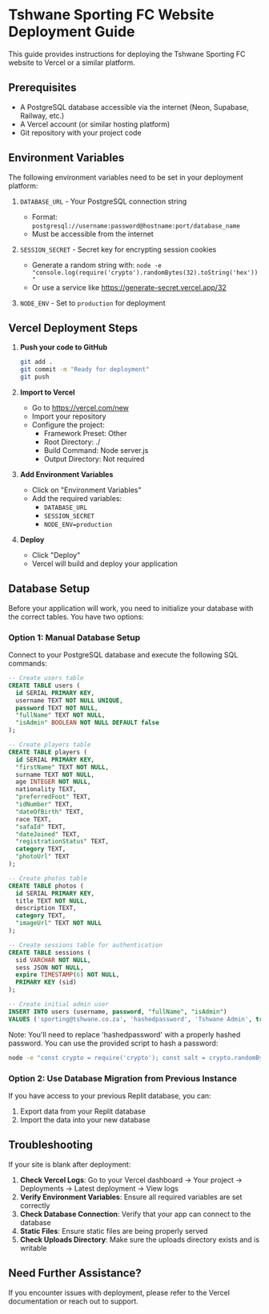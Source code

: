 # Tshwane Sporting FC Website Deployment Guide

This guide provides instructions for deploying the Tshwane Sporting FC website to Vercel or a similar platform.

## Prerequisites

- A PostgreSQL database accessible via the internet (Neon, Supabase, Railway, etc.)
- A Vercel account (or similar hosting platform)
- Git repository with your project code

## Environment Variables

The following environment variables need to be set in your deployment platform:

1. `DATABASE_URL` - Your PostgreSQL connection string
   - Format: `postgresql://username:password@hostname:port/database_name`
   - Must be accessible from the internet

2. `SESSION_SECRET` - Secret key for encrypting session cookies
   - Generate a random string with: `node -e "console.log(require('crypto').randomBytes(32).toString('hex'))"`
   - Or use a service like https://generate-secret.vercel.app/32

3. `NODE_ENV` - Set to `production` for deployment

## Vercel Deployment Steps

1. **Push your code to GitHub**
   ```bash
   git add .
   git commit -m "Ready for deployment"
   git push
   ```

2. **Import to Vercel**
   - Go to https://vercel.com/new
   - Import your repository
   - Configure the project:
     - Framework Preset: Other
     - Root Directory: ./
     - Build Command: Node server.js
     - Output Directory: Not required

3. **Add Environment Variables**
   - Click on "Environment Variables"
   - Add the required variables:
     - `DATABASE_URL`
     - `SESSION_SECRET` 
     - `NODE_ENV=production`

4. **Deploy**
   - Click "Deploy"
   - Vercel will build and deploy your application

## Database Setup

Before your application will work, you need to initialize your database with the correct tables. You have two options:

### Option 1: Manual Database Setup

Connect to your PostgreSQL database and execute the following SQL commands:

```sql
-- Create users table
CREATE TABLE users (
  id SERIAL PRIMARY KEY,
  username TEXT NOT NULL UNIQUE,
  password TEXT NOT NULL,
  "fullName" TEXT NOT NULL,
  "isAdmin" BOOLEAN NOT NULL DEFAULT false
);

-- Create players table
CREATE TABLE players (
  id SERIAL PRIMARY KEY,
  "firstName" TEXT NOT NULL,
  surname TEXT NOT NULL,
  age INTEGER NOT NULL,
  nationality TEXT,
  "preferredFoot" TEXT,
  "idNumber" TEXT,
  "dateOfBirth" TEXT,
  race TEXT,
  "safaId" TEXT,
  "dateJoined" TEXT,
  "registrationStatus" TEXT,
  category TEXT,
  "photoUrl" TEXT
);

-- Create photos table
CREATE TABLE photos (
  id SERIAL PRIMARY KEY,
  title TEXT NOT NULL,
  description TEXT,
  category TEXT,
  "imageUrl" TEXT NOT NULL
);

-- Create sessions table for authentication
CREATE TABLE sessions (
  sid VARCHAR NOT NULL,
  sess JSON NOT NULL,
  expire TIMESTAMP(6) NOT NULL,
  PRIMARY KEY (sid)
);

-- Create initial admin user
INSERT INTO users (username, password, "fullName", "isAdmin") 
VALUES ('sporting@tshwane.co.za', 'hashedpassword', 'Tshwane Admin', true);
```

Note: You'll need to replace 'hashedpassword' with a properly hashed password. You can use the provided script to hash a password:

```bash
node -e "const crypto = require('crypto'); const salt = crypto.randomBytes(16).toString('hex'); crypto.scrypt('Sporting@2020', salt, 64, (err, derivedKey) => { if (err) throw err; console.log(derivedKey.toString('hex') + '.' + salt); });"
```

### Option 2: Use Database Migration from Previous Instance

If you have access to your previous Replit database, you can:

1. Export data from your Replit database
2. Import the data into your new database

## Troubleshooting

If your site is blank after deployment:

1. **Check Vercel Logs**: Go to your Vercel dashboard → Your project → Deployments → Latest deployment → View logs
2. **Verify Environment Variables**: Ensure all required variables are set correctly
3. **Check Database Connection**: Verify that your app can connect to the database
4. **Static Files**: Ensure static files are being properly served
5. **Check Uploads Directory**: Make sure the uploads directory exists and is writable

## Need Further Assistance?

If you encounter issues with deployment, please refer to the Vercel documentation or reach out to support.